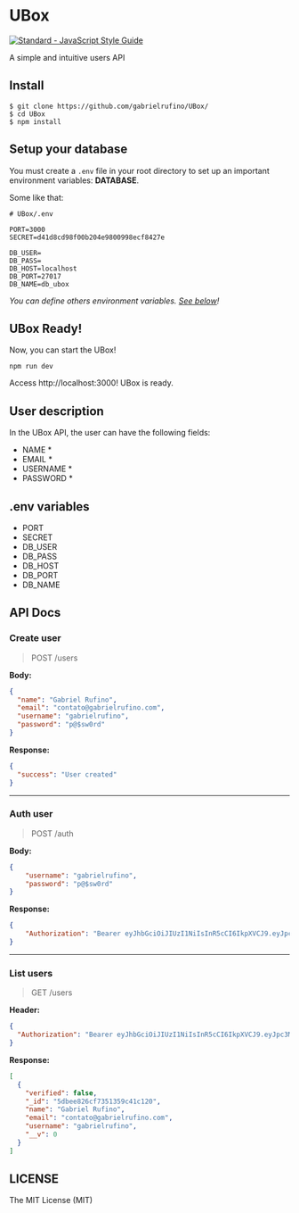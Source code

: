 # UBox

[![Standard - JavaScript Style Guide](https://img.shields.io/badge/code%20style-standard-brightgreen.svg)](https://standardjs.com/)

A simple and intuitive users API

## Install

```
$ git clone https://github.com/gabrielrufino/UBox/
$ cd UBox
$ npm install
```

## Setup your database

You must create a <code>.env</code> file in your root directory to set up an important environment variables: <strong>DATABASE</strong>.

Some like that:
```env
# UBox/.env

PORT=3000
SECRET=d41d8cd98f00b204e9800998ecf8427e

DB_USER=
DB_PASS=
DB_HOST=localhost
DB_PORT=27017
DB_NAME=db_ubox
```

<em>You can define others environment variables. <a href="#env-variables">See below</a>!</em>

## UBox Ready!

Now, you can start the UBox!

```
npm run dev
```

Access http://localhost:3000! UBox is ready.

## User description

In the UBox API, the user can have the following fields:

- NAME *
- EMAIL *
- USERNAME *
- PASSWORD *

## .env variables

- PORT
- SECRET
- DB_USER
- DB_PASS
- DB_HOST
- DB_PORT
- DB_NAME

## API Docs

### Create user

> POST /users

**Body:**
```json
{
  "name": "Gabriel Rufino",
  "email": "contato@gabrielrufino.com",
  "username": "gabrielrufino",
  "password": "p@$sw0rd"
}
```

**Response:**
```json
{
  "success": "User created"
}
```

---

### Auth user

> POST /auth

**Body:**
```json
{
	"username": "gabrielrufino",
	"password": "p@$sw0rd"
}
```

**Response:**
```json
{
    "Authorization": "Bearer eyJhbGciOiJIUzI1NiIsInR5cCI6IkpXVCJ9.eyJpc3MiOiJodHRwOi8vbG9jYWxob3N0OjMwMDAvIiwic3ViIjoiNWRiZWU4MjZjZjczNTEzNTljNDFjMTIwIiwiaWF0IjoxNTcyNzk0MzM0LCJleHAiOjE1NzI3OTc5MzR9.qsIERF-02_HikpvLNQTsTestfXMfL_z0pytSjK6wyoc"
}
```

---

### List users

> GET /users

**Header:**
```json
{
  "Authorization": "Bearer eyJhbGciOiJIUzI1NiIsInR5cCI6IkpXVCJ9.eyJpc3MiOiJodHRwOi8vbG9jYWxob3N0OjMwMDAvIiwic3ViIjoiNWRiZWU4MjZjZjczNTEzNTljNDFjMTIwIiwiaWF0IjoxNTcyNzk0MzM0LCJleHAiOjE1NzI3OTc5MzR9.qsIERF-02_HikpvLNQTsTestfXMfL_z0pytSjK6wyoc"
}
```

**Response:**
```json
[
  {
    "verified": false,
    "_id": "5dbee826cf7351359c41c120",
    "name": "Gabriel Rufino",
    "email": "contato@gabrielrufino.com",
    "username": "gabrielrufino",
    "__v": 0
  }
]
```

## LICENSE

The MIT License (MIT)
